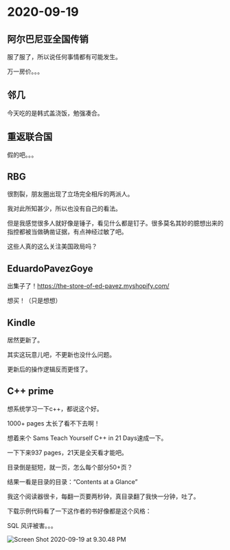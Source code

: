 # 2020-09-19

## 阿尔巴尼亚全国传销

服了服了，所以说任何事情都有可能发生。

万一房价。。。

## 邻几

今天吃的是韩式盖浇饭，勉强凑合。



## 重返联合国

假的吧。。。

## RBG

很割裂，朋友圈出现了立场完全相斥的两派人。

我对此所知甚少，所以也没有自己的看法。

但是我感觉很多人就好像是锤子，看见什么都是钉子。很多莫名其妙的臆想出来的指控都被当做确凿证据，有点神经过敏了吧。

这些人真的这么关注美国政局吗？

## EduardoPavezGoye

出集子了！https://the-store-of-ed-pavez.myshopify.com/

想买！（只是想想）

## Kindle

居然更新了。

其实这玩意儿吧，不更新也没什么问题。

更新后的操作逻辑反而更怪了。



## C++ prime

想系统学习一下c++，都说这个好。

1000+ pages 太长了看不下去啊！

想着来个 Sams Teach Yourself C++ in 21 Days速成一下。

一下下来937 pages，21天是全天看才能吧。

目录倒是挺短，就一页，怎么每个部分50+页？

结果一看是目录的目录：“Contents at a Glance”

我这个阅读器很卡，每翻一页要两秒钟，真目录翻了我快一分钟，吐了。

下载示例代码看了一下这作者的书好像都是这个风格：

SQL 风评被害。。。

![Screen Shot 2020-09-19 at 9.30.48 PM](https://tva1.sinaimg.cn/large/007S8ZIlgy1giwa8qtla7j30na0nm0zj.jpg)